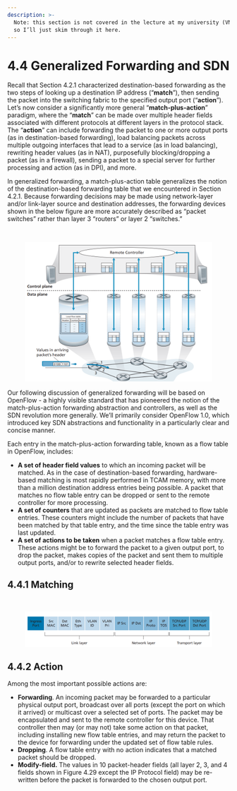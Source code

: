 ```yaml
---
description: >-
  Note: this section is not covered in the lecture at my university (VNUHCMUS)
  so I’ll just skim through it here.
---
```


# 4.4 Generalized Forwarding and SDN

Recall that Section 4.2.1 characterized destination-based forwarding as the two steps of looking up a destination IP address (“**match**”), then sending the packet into the switching fabric to the specified output port (“**action**”). Let’s now consider a significantly more general “**match-plus-action**” paradigm, where the “**match**” can be made over multiple header fields associated with different protocols at different layers in the protocol stack. The “**action**” can include forwarding the packet to one or more output ports (as in destination-based forwarding), load balancing packets across multiple outgoing interfaces that lead to a service (as in load balancing), rewriting header values (as in NAT), purposefully blocking/dropping a packet (as in a firewall), sending a packet to a special server for further processing and action (as in DPI), and more.

In generalized forwarding, a match-plus-action table generalizes the notion of the destination-based forwarding table that we encountered in Section 4.2.1. Because forwarding decisions may be made using network-layer and/or link-layer source and destination addresses, the forwarding devices shown in the below figure are more accurately described as “packet switches” rather than layer 3 “routers” or layer 2 “switches.”

<div>

<img src="https://s3-us-west-2.amazonaws.com/secure.notion-static.com/c569f48b-d363-4b2f-aacc-a5cc9515f14a/Untitled.png" alt="">

 

<figure><img src="../.gitbook/assets/packetswitches.png" alt=""><figcaption></figcaption></figure>

</div>

Our following discussion of generalized forwarding will be based on OpenFlow - a highly visible standard that has pioneered the notion of the match-plus-action forwarding abstraction and controllers, as well as the SDN revolution more generally. We’ll primarily consider OpenFlow 1.0, which introduced key SDN abstractions and functionality in a particularly clear and concise manner.

Each entry in the match-plus-action forwarding table, known as a flow table in OpenFlow, includes:

* **A set of header field values** to which an incoming packet will be matched. As in the case of destination-based forwarding, hardware-based matching is most rapidly performed in TCAM memory, with more than a million destination address entries being possible. A packet that matches no flow table entry can be dropped or sent to the remote controller for more processing.
* **A set of counters** that are updated as packets are matched to flow table entries. These counters might include the number of packets that have been matched by that table entry, and the time since the table entry was last updated.
* **A set of actions to be taken** when a packet matches a flow table entry. These actions might be to forward the packet to a given output port, to drop the packet, makes copies of the packet and sent them to multiple output ports, and/or to rewrite selected header fields.

## 4.4.1 Matching

<div>

<img src="https://s3-us-west-2.amazonaws.com/secure.notion-static.com/85d89cd1-6984-4ab3-b99a-039dd44b14fe/Untitled.png" alt="">

 

<figure><img src="../.gitbook/assets/matching.png" alt=""><figcaption></figcaption></figure>

</div>

## 4.4.2 Action

Among the most important possible actions are:

* **Forwarding**. An incoming packet may be forwarded to a particular physical output port, broadcast over all ports (except the port on which it arrived) or multicast over a selected set of ports. The packet may be encapsulated and sent to the remote controller for this device. That controller then may (or may not) take some action on that packet, including installing new flow table entries, and may return the packet to the device for forwarding under the updated set of flow table rules.
* **Dropping**. A flow table entry with no action indicates that a matched packet should be dropped.
* **Modify-field.** The values in 10 packet-header fields (all layer 2, 3, and 4 fields shown in Figure 4.29 except the IP Protocol field) may be re-written before the packet is forwarded to the chosen output port.
